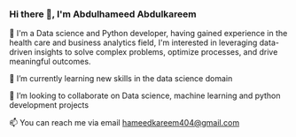 ### Hi there 👋, I'm Abdulhameed Abdulkareem

👀 I'm a Data science and Python developer, having gained experience in the health care and business analytics field, I'm interested in leveraging data-driven insights to solve complex problems, optimize processes, and drive meaningful outcomes.

🌱 I’m currently learning new skills in the data science domain

👯 I’m looking to collaborate on Data science, machine learning and python development projects 

📫 You can reach me via email hameedkareem404@gmail.com



<!--
**HameedKareem/HameedKareem** is a ✨ _special_ ✨ repository because its `README.md` (this file) appears on your GitHub profile.

Here are some ideas to get you started:

- 🔭 I’m currently working on ...
- 🌱 I’m currently learning ...
- 👯 I’m looking to collaborate on ...
- 🤔 I’m looking for help with ...
- 💬 Ask me about ...
- 📫 How to reach me: ...
- 😄 Pronouns: ...
- ⚡ Fun fact: ...
-->


